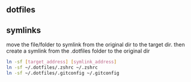 ## dotfiles


## symlinks
move the file/folder to symlink from the original dir to the target dir.
then create a symlink from the .dotfiles folder to the original dir

```sh
ln -sf [target_address] [symlink_address]
ln -sf ~/.dotfiles/.zshrc ~/.zshrc
ln -sf ~/.dotfiles/.gitconfig ~/.gitconfig
```

